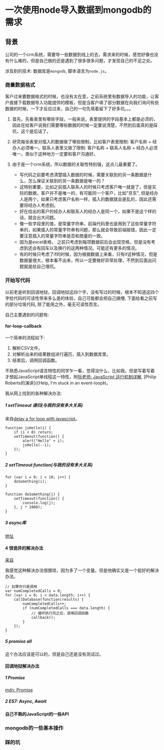 # 一次使用node导入数据到mongodb的需求

## 背景

公司的一个crm系统，需要导一些数据到线上的去，需求来的时候，感觉好像也没有什么难的，但是自己做的还是遇到了很多很多问题，才发现自己的不足之处。

涉及到的技术: 数据库是`mongodb`, 脚本语言为`node.js`。

### 商量数据格式

客户过来要数据格式的时候，也没有太在意，之前系统里有数据导入的功能，让客户直接下载数据导入功能提供的模板，但是当客户填了部分数据在向我们询问有些数据的时候，一下才反应过来，自己的一句先填着留下了好多坑。。。


1. 首先，先看表里有哪些字段，一般来说，表里提供的字段基本上都是必须的，因此在给客户说我们需要哪些数据的时候一定要说清楚，不然到后面真的是踩坑，这个是后话了。

2. 研究每张表里对插入的数据做了哪些限制，比如客户表里限制: 客户名称 + 经办人必须唯一。联系人表里又做了限制: 客户名称 + 联系人名称 + 经办人必须唯一。类似于这种地方一定要和客户沟通好。

3. 由于是一个crm系统，所以数据的关联性特别强，这点儿最重要了。
    * 写代码之前要考虑清楚插入数据的时候，需要关联到的另一条数据是什么，怎么保证关联到的另一条数据是唯一的？
    * 这特别重要，比如之前插入联系人的时候只考虑客户唯一就是了，但是实际的数据，客户并不是唯一的，有可能同一个客户，比如"京东", 但是经办人是两个，如果只考虑客户名称一样，插入的数据就会是乱的，因此还需要将经办人考虑到。
    * 好在给出的客户的经办人和联系人的经办人是同一个，如果不是这个样的话，就会出大问题。
    * 像一些字段里的值，是常量字符串，前端代码里也是用到了这些常量字符串的，如果插入的常量字符串有问题，那么就会导致前端报错，因此一定要注意插入的常量字符串是否和商量的一致。
    * 因为是excel表格， 之前只考虑到每项数据前后会出现空格，但是没有考虑到还会有回车以及换行的这两种情况。可能还有更多的情况。
    * 有的时候只考虑了if的时候，因为根据数据上来看，只有if这种情况，但是数据量很大，根本看不出来，所以一定要做好异常处理，不然到后面出问题就是给自己埋坑。

### 开始写代码

以前老是听到回调地狱，回调地狱这四个字，没有写过的时候，根本不知道这四个字给代码的可读性带来多么差的体验，自己可能都会把自己搞懵, 下面给看之前写的部分垃圾代码, 除了能用之外，毫无可读性而言。

自己主要遇到的问题有:

#### for-loop-callback

一个简单的流程如下:

1. 解析CSV文件。
2. 对解析出来的结果数组进行遍历，插入到数据库里。
3. 结束后，调用回调函数。

不熟悉JavaScript语言特性的同学乍一看，觉得没什么，比如我。但是写着写着才想起JavaScript单线程这一特性，附[阮老师: JavaScript 运行机制详解](http://www.ruanyifeng.com/blog/2014/10/event-loop.html), [Philip Roberts的演讲](《Help, I'm stuck in an event-loop》)。

我从网上找到的各种解决办法:

##### 1 setTimeout 递归(与我的没有多大关系)

来自[delay a for loop with javascript](https://stackoverflow.com/questions/27443185/delay-a-for-loop-with-javascript)。

```
function jsHello(i) {
    if (i < 0) return;
    setTimeout(function() {
        alert("Hello" + i);
        jsHello(--i);
    });
}
```

##### 2 setTimeout function(与我的没有多大关系)

```
for (var i = 0; i < 10; i++) {
    doSomething(i);
}

function doSomething(j) {
    setTimeout(function() {
        console.log(j);
    }, j * 1000);
}
```

##### 3 async库

[地址](https://github.com/caolan/async#each)

#### 4 很诡异的解决办法

[来自](https://stackoverflow.com/questions/16290375/node-js-callback-function-at-the-end-of-each-iteration-in-a-for-loop)

我感觉这种解决办法很猥琐，因为多了一个变量。但是他确实又是一个挺好的解决办法。

```
// 如果你只是调用
var numCompletedCalls = 0;
for (var i = 0; i < data.length; i++) {
    callDatabase(function(results) {
        numCompletedCalls++;
        if (numCompletedCalls === data.length) {
            // 循环执行完之后，调用回调函数
            callback();
        }
    });
}
```

##### 5 promise all

这个办法应该是可以的，但是自己还是没有测试过。

#### 回调地狱解决办法

##### 1 Promise

[mdn: Promise](https://developer.mozilla.org/en/docs/Web/JavaScript/Reference/Global_Objects/Promise)

##### 2 ES7: Async, Await


#### 自己不熟的JavaScript的一些API

### mongodb的一些基本操作

### 踩的坑


